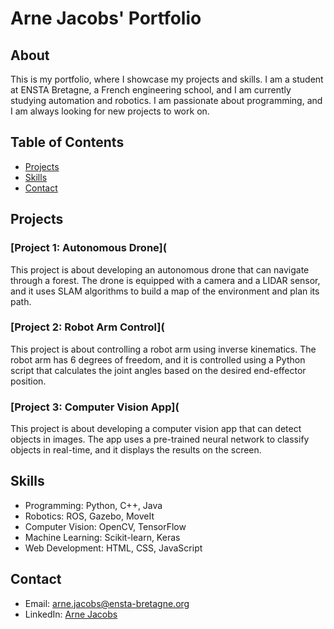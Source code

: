 # Arne Jacobs' Portfolio

## About

This is my portfolio, where I showcase my projects and skills. I am a student at ENSTA Bretagne, a French engineering school, and I am currently studying automation and robotics. I am passionate about programming, and I am always looking for new projects to work on.

## Table of Contents

- [Projects](#projects)
- [Skills](#skills)
- [Contact](#contact)

## Projects

### [Project 1: Autonomous Drone](

This project is about developing an autonomous drone that can navigate through a forest. The drone is equipped with a camera and a LIDAR sensor, and it uses SLAM algorithms to build a map of the environment and plan its path.

### [Project 2: Robot Arm Control](

This project is about controlling a robot arm using inverse kinematics. The robot arm has 6 degrees of freedom, and it is controlled using a Python script that calculates the joint angles based on the desired end-effector position.

### [Project 3: Computer Vision App](

This project is about developing a computer vision app that can detect objects in images. The app uses a pre-trained neural network to classify objects in real-time, and it displays the results on the screen.

## Skills

- Programming: Python, C++, Java
- Robotics: ROS, Gazebo, MoveIt
- Computer Vision: OpenCV, TensorFlow
- Machine Learning: Scikit-learn, Keras
- Web Development: HTML, CSS, JavaScript

## Contact

- Email: arne.jacobs@ensta-bretagne.org
- LinkedIn: [Arne Jacobs](https://www.linkedin.com/in/arne-jacobs/)

